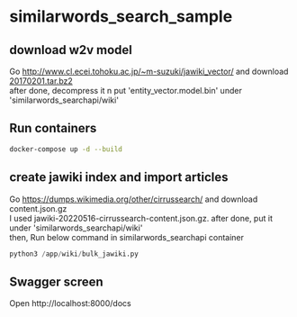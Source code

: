 # similarwords_search_sample

## download w2v model
Go http://www.cl.ecei.tohoku.ac.jp/~m-suzuki/jawiki_vector/ and download [20170201.tar.bz2](http://www.cl.ecei.tohoku.ac.jp/~m-suzuki/jawiki_vector/data/20170201.tar.bz2)  
after done, decompress it n put 'entity_vector.model.bin' under 'similarwords_searchapi/wiki'

## Run containers
```bash
docker-compose up -d --build
```

## create jawiki index and import articles
Go https://dumps.wikimedia.org/other/cirrussearch/ and download content.json.gz  
I used jawiki-20220516-cirrussearch-content.json.gz. after done, put it under 'similarwords_searchapi/wiki'  
then, Run below command in similarwords_searchapi container
```python
python3 /app/wiki/bulk_jawiki.py
```

## Swagger screen
Open http://localhost:8000/docs
